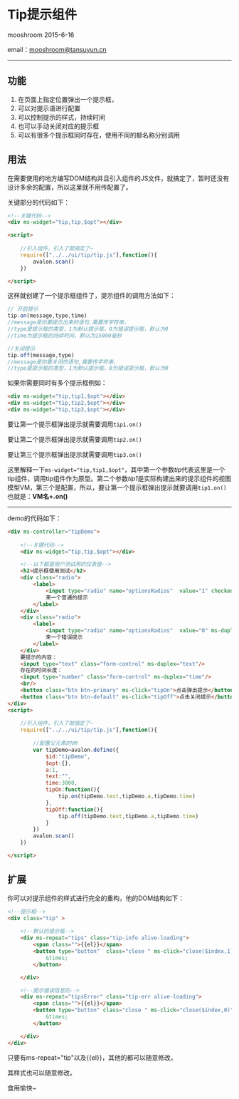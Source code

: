# Tip提示组件
mooshroom  2015-6-16

email：<mooshroom@tansuyun.cn>

---
## 功能
1. 在页面上指定位置弹出一个提示框，
1. 可以对提示语进行配置
1. 可以控制提示的样式，持续时间
1. 也可以手动关闭对应的提示框
1. 可以有很多个提示框同时存在，使用不同的额名称分别调用

## 用法
在需要使用的地方编写DOM结构并且引入组件的JS文件，就搞定了，暂时还没有设计多余的配置，所以这里就不用传配置了。

关键部分的代码如下：
```html
<!--关键代码-->
<div ms-widget="tip,tip,$opt"></div>

<script>
    
    //引入组件，引入了就搞定了~
    require(["../../ui/tip/tip.js"],function(){ 
        avalon.scan()
    })

</script>
```
这样就创建了一个提示框组件了，提示组件的调用方法如下：
```javascript
// 开启提示
tip.on(message,type,time)
//message是你要提示出来的语句,需要传字符串，
//type是提示框的类型，1为默认提示框，0为错误提示框，默认为0
//time为提示框的持续时间，默认为15000毫秒

//关闭提示
tip.off(message,type)
//message是你要关闭的语句,需要传字符串，
//type是提示框的类型，1为默认提示框，0为错误提示框，默认为0
```
如果你需要同时有多个提示框例如：
```html
<div ms-widget="tip,tip1,$opt"></div>
<div ms-widget="tip,tip2,$opt"></div>
<div ms-widget="tip,tip3,$opt"></div>
```
要让第一个提示框弹出提示就需要调用```tip1.on()```

要让第二个提示框弹出提示就需要调用```tip2.on()```

要让第三个提示框弹出提示就需要调用```tip3.on()```

这里解释一下```ms-widget="tip,tip1,$opt"```，其中第一个参数*tip*代表这里是一个tip组件，调用tip组件作为原型。第二个参数*tip1*是实际构建出来的提示组件的视图模型VM，第三个是配置，所以，要让第一个提示框弹出提示就要调用```tip1.on()```也就是：**VM名+.on()**

---
demo的代码如下：
```html
<div ms-controller="tipDemo">
    
    <!--关键代码-->
    <div ms-widget="tip,tip,$opt"></div>

    <!--以下都是用户测试用的仪表盘-->
    <h2>提示框使用测试</h2>
    <div class="radio">
        <label>
            <input type="radio" name="optionsRadios"  value="1" checked ms-duplex-string="a">
            来一个普通的提示
        </label>
    </div>
    <div class="radio">
        <label>
            <input type="radio" name="optionsRadios"  value="0" ms-duplex-string="a">
            来一个错误提示
        </label>
    </div>
    要提示的内容：
    <input type="text" class="form-control" ms-duplex="text"/>
    存在的时间长度：
    <input type="number" class="form-control" ms-duplex="time"/>
    <br/>
    <button class="btn btn-primary" ms-click="tipOn">点击弹出提示</button>
    <button class="btn btn-default" ms-click="tipOff">点击关闭提示</button>
</div>
<script>
    
    //引入组件，引入了就搞定了~
    require(["../../ui/tip/tip.js"],function(){
        
        //配置父元素的VM
        var tipDemo=avalon.define({
            $id:"tipDemo",
            $opt:{},
            a:1,
            text:"",
            time:3000,
            tipOn:function(){
                tip.on(tipDemo.text,tipDemo.a,tipDemo.time)
            },
            tipOff:function(){
                tip.off(tipDemo.text,tipDemo.a,tipDemo.time)
            }
        })
        avalon.scan()
    })

</script>
```

## 扩展
你可以对提示组件的样式进行完全的重构，他的DOM结构如下：
```html
<!--提示框-->
<div class="tip" >
    
    <!--默认的提示框-->
    <div ms-repeat="tips" class="tip-info alive-loading">
        <span class="">{{el}}</span>
        <button type="button"  class="close " ms-click="close($index,1)">
            &times;
        </button>

    </div>

    <!--提示错误信息的-->
    <div ms-repeat="tipsError" class="tip-err alive-loading">
        <span class="">{{el}}</span>
        <button type="button" class="close " ms-click="close($index,0)">
            &times;
        </button>

    </div>
</div>
```

只要有ms-repeat="tip"以及{{el}}，其他的都可以随意修改。

其样式也可以随意修改。

食用愉快~